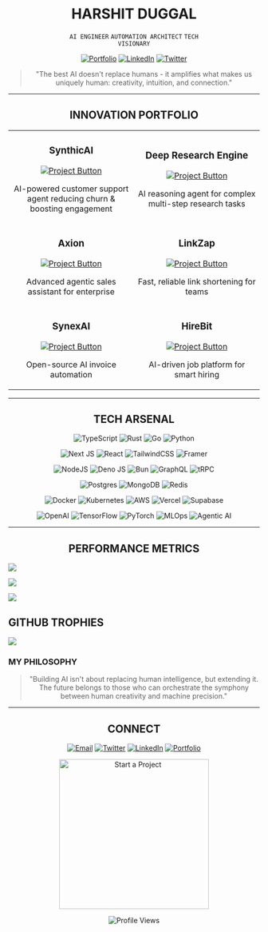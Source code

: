 <!-- HYPER-MODERN DEVELOPER PROFILE -->

<div align="center">

# HARSHIT DUGGAL

<code>AI ENGINEER</code> <code>AUTOMATION ARCHITECT</code> <code>TECH VISIONARY</code>

[![Portfolio](https://img.shields.io/badge/PORTFOLIO-%23000000.svg?style=flat-square&logo=vercel&logoColor=white)](https://harshitduggal.dev)
[![LinkedIn](https://img.shields.io/badge/LINKEDIN-%230077B5.svg?style=flat-square&logo=linkedin&logoColor=white)](https://linkedin.com/in/harshitduggal)
[![Twitter](https://img.shields.io/badge/TWITTER-%231DA1F2.svg?style=flat-square&logo=twitter&logoColor=white)](https://twitter.com/harshitduggal)

> "The best AI doesn't replace humans - it amplifies what makes us uniquely human: creativity, intuition, and connection."

</div>

---

<div align="center">

## INNOVATION PORTFOLIO

</div>

<table>
<tr>
<td width="50%">
<h3 align="center">SynthicAI</h3>
<div align="center">
<a href="https://synthicai.com" target="_blank">
<img src="https://img.shields.io/badge/VIEW_PROJECT-%2320232a.svg?style=for-the-badge&logo=react&logoColor=%2361DAFB" alt="Project Button"/>
</a>
<p>AI-powered customer support agent reducing churn & boosting engagement</p>
</div>
</td>
<td width="50%">
<h3 align="center">Deep Research Engine</h3>
<div align="center">
<a href="https://blaze-labs.vercel.app" target="_blank">
<img src="https://img.shields.io/badge/VIEW_PROJECT-%23000000.svg?style=for-the-badge&logo=vercel&logoColor=white" alt="Project Button"/>
</a>
<p>AI reasoning agent for complex multi-step research tasks</p>
</div>
</td>
</tr>

<tr>
<td width="50%">
<h3 align="center">Axion</h3>
<div align="center">
<a href="https://axionai.vercel.app" target="_blank">
<img src="https://img.shields.io/badge/VIEW_PROJECT-%23F24E1E.svg?style=for-the-badge&logo=figma&logoColor=white" alt="Project Button"/>
</a>
<p>Advanced agentic sales assistant for enterprise</p>
</div>
</td>
<td width="50%">
<h3 align="center">LinkZap</h3>
<div align="center">
<a href="https://linkzap.vercel.app" target="_blank">
<img src="https://img.shields.io/badge/VIEW_PROJECT-%23FF6F00.svg?style=for-the-badge&logo=firebase&logoColor=white" alt="Project Button"/>
</a>
<p>Fast, reliable link shortening for teams</p>
</div>
</td>
</tr>

<tr>
<td width="50%">
<h3 align="center">SynexAI</h3>
<div align="center">
<a href="https://synexai.in" target="_blank">
<img src="https://img.shields.io/badge/VIEW_PROJECT-%23009485.svg?style=for-the-badge&logo=chakraui&logoColor=white" alt="Project Button"/>
</a>
<p>Open-source AI invoice automation</p>
</div>
</td>
<td width="50%">
<h3 align="center">HireBit</h3>
<div align="center">
<a href="https://hirebit.site" target="_blank">
<img src="https://img.shields.io/badge/VIEW_PROJECT-%235C2D91.svg?style=for-the-badge&logo=microsoft&logoColor=white" alt="Project Button"/>
</a>
<p>AI-driven job platform for smart hiring</p>
</div>
</td>
</tr>
</table>

---

<div align="center">

## TECH ARSENAL

</div>

<div align="center">

![TypeScript](https://img.shields.io/badge/typescript-%23007ACC.svg?style=flat-square&logo=typescript&logoColor=white)
![Rust](https://img.shields.io/badge/rust-%23000000.svg?style=flat-square&logo=rust&logoColor=white)
![Go](https://img.shields.io/badge/go-%2300ADD8.svg?style=flat-square&logo=go&logoColor=white)
![Python](https://img.shields.io/badge/python-%233776AB.svg?style=flat-square&logo=python&logoColor=white)

![Next JS](https://img.shields.io/badge/Next.js_15.2-%23000000.svg?style=flat-square&logo=next.js&logoColor=white)
![React](https://img.shields.io/badge/react_19-%2320232a.svg?style=flat-square&logo=react&logoColor=%2361DAFB)
![TailwindCSS](https://img.shields.io/badge/tailwindcss-%2338B2AC.svg?style=flat-square&logo=tailwind-css&logoColor=white)
![Framer](https://img.shields.io/badge/framer_motion-%23black.svg?style=flat-square&logo=framer&logoColor=blue)

![NodeJS](https://img.shields.io/badge/node.js-%2343853D.svg?style=flat-square&logo=node.js&logoColor=white)
![Deno JS](https://img.shields.io/badge/deno-%23000000.svg?style=flat-square&logo=deno&logoColor=white)
![Bun](https://img.shields.io/badge/bun-%23000000.svg?style=flat-square&logo=bun&logoColor=white)
![GraphQL](https://img.shields.io/badge/-GraphQL-E10098?style=flat-square&logo=graphql&logoColor=white)
![tRPC](https://img.shields.io/badge/trpc-%232596BE.svg?style=flat-square&logo=trpc&logoColor=white)

![Postgres](https://img.shields.io/badge/postgres-%23316192.svg?style=flat-square&logo=postgresql&logoColor=white)
![MongoDB](https://img.shields.io/badge/MongoDB-%234ea94b.svg?style=flat-square&logo=mongodb&logoColor=white)
![Redis](https://img.shields.io/badge/redis-%23DD0031.svg?style=flat-square&logo=redis&logoColor=white)

![Docker](https://img.shields.io/badge/docker-%230db7ed.svg?style=flat-square&logo=docker&logoColor=white)
![Kubernetes](https://img.shields.io/badge/kubernetes-%23326ce5.svg?style=flat-square&logo=kubernetes&logoColor=white)
![AWS](https://img.shields.io/badge/AWS-%23FF9900.svg?style=flat-square&logo=amazon-aws&logoColor=white)
![Vercel](https://img.shields.io/badge/vercel-%23000000.svg?style=flat-square&logo=vercel&logoColor=white)
![Supabase](https://img.shields.io/badge/Supabase-3ECF8E?style=flat-square&logo=supabase&logoColor=white)

![OpenAI](https://img.shields.io/badge/OpenAI-%23412991.svg?style=flat-square&logo=openai&logoColor=white)
![TensorFlow](https://img.shields.io/badge/TensorFlow-%23FF6F00.svg?style=flat-square&logo=TensorFlow&logoColor=white)
![PyTorch](https://img.shields.io/badge/PyTorch-%23EE4C2C.svg?style=flat-square&logo=PyTorch&logoColor=white)
![MLOps](https://img.shields.io/badge/MLOps-%23025E8C.svg?style=flat-square&logo=ethereum&logoColor=white)
![Agentic AI](https://img.shields.io/badge/Agentic_AI-%23000000.svg?style=flat-square&logo=ai&logoColor=white)

</div>

---

<div align="center">

## PERFORMANCE METRICS

</div>

![](https://github-readme-stats.vercel.app/api?username=duggal1&theme=ambient_gradient&hide_border=false&include_all_commits=true&count_private=true)

![](https://nirzak-streak-stats.vercel.app/?user=duggal1&theme=ambient_gradient&hide_border=false)

![](https://github-readme-stats.vercel.app/api/top-langs/?username=duggal1&theme=ambient_gradient&hide_border=false&include_all_commits=true&count_private=true&layout=compact)

## GITHUB TROPHIES

![](https://github-profile-trophy.vercel.app/?username=duggal1&theme=ambient_gradient&no-frame=false&no-bg=false&margin-w=4)

### MY PHILOSOPHY

<div align="center">

> "Building AI isn't about replacing human intelligence, but extending it. The future belongs to those who can orchestrate the symphony between human creativity and machine precision."

</div>

---

<div align="center">

## CONNECT

[![Email](https://img.shields.io/badge/EMAIL-%23D14836.svg?style=for-the-badge&logo=gmail&logoColor=white)](mailto:harshitduggal29@gmail.com)
[![Twitter](https://img.shields.io/badge/TWITTER-%231DA1F2.svg?style=for-the-badge&logo=Twitter&logoColor=white)](https://twitter.com/harshitduggal5)
[![LinkedIn](https://img.shields.io/badge/LINKEDIN-%230077B5.svg?style=for-the-badge&logo=linkedin&logoColor=white)](https://linkedin.com/in/harshitduggal)
[![Portfolio](https://img.shields.io/badge/PORTFOLIO-%23000000.svg?style=for-the-badge&logo=vercel&logoColor=white)](https://harshitduggal.dev)

<a href="mailto:harshitduggal29@gmail.com">
  <img src="https://img.shields.io/badge/START_A_PROJECT-%23000000.svg?style=for-the-badge&labelColor=black&color=58A6FF" alt="Start a Project" width="300"/>
</a>

![Profile Views](https://komarev.com/ghpvc/?username=duggal1&style=flat-square&color=blueviolet)

</div>

<!-- Proudly created with enhanced MDX styling -->
